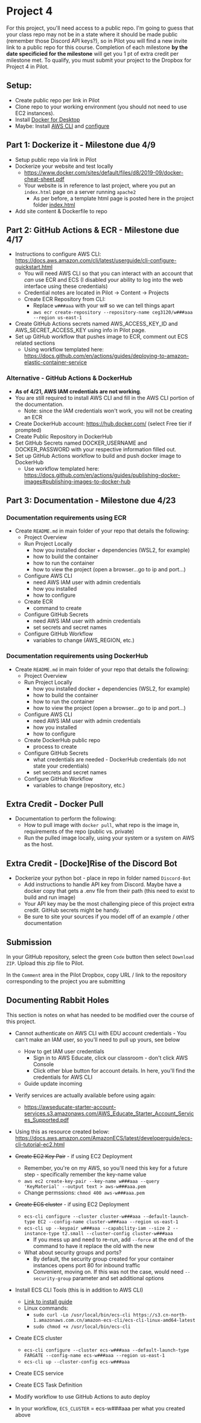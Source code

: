 # Project 4 

For this project, you'll need access to a public repo.  I'm going to guess that your class repo may not be in a state where it should be made public (remember those Discord API keys?), so in Pilot you will find a new invite link to a public repo for this course.  Completion of each milestone **by the date specificied for the milestone** will get you 1 pt of extra credit per milestone met.  To qualify, you must submit your project to the Dropbox for Project 4 in Pilot.

## Setup:
- Create public repo per link in Pilot
- Clone repo to your working environment (you should not need to use EC2 instances).
- Install [Docker for Desktop](https://www.docker.com/products/docker-desktop) 
- Maybe: Install [AWS CLI](https://aws.amazon.com/cli/) and [configure](https://docs.aws.amazon.com/cli/latest/userguide/cli-configure-quickstart.html)

## Part 1: Dockerize it - Milestone due 4/9
- Setup public repo via link in Pilot
- Dockerize your website and test locally
    - https://www.docker.com/sites/default/files/d8/2019-09/docker-cheat-sheet.pdf
    - Your website is in reference to last project, where you put an `index.html` page on a server running `apache2`
        - As per before, a template html page is posted here in the project folder [index.html](index.html) 
- Add site content & Dockerfile to repo

## Part 2: GitHub Actions & ECR - Milestone due 4/17
- Instructions to configure AWS CLI: https://docs.aws.amazon.com/cli/latest/userguide/cli-configure-quickstart.html
    - You will need AWS CLI so that you can interact with an account that _can_ use ECR and ECS (I disabled your ability to log into the web interface using these credentials)
    - Credential notes are located in Pilot -> Content -> Projects
    - Create ECR Repository from CLI:
        - Replace `w###aaa` with your w# so we can tell things apart
        - `aws ecr create-repository --repository-name ceg3120/w###aaa --region us-east-1`
- Create GitHub Actions secrets named AWS_ACCESS_KEY_ID and AWS_SECRET_ACCESS_KEY using info in Pilot page.
- Set up GitHub workflow that pushes image to ECR, comment out ECS related sections
    - Using workflow templated here: https://docs.github.com/en/actions/guides/deploying-to-amazon-elastic-container-service
### Alternative - GitHub Actions & DockerHub
- **As of 4/21, AWS IAM credentials are not working**.  
- You are still required to install AWS CLI and fill in the AWS CLI portion of the documentation.
    - Note: since the IAM credentials won't work, you will not be creating an ECR
- Create DockerHub account: https://hub.docker.com/ (select Free tier if prompted)
- Create Public Repository in DockerHub
- Set GitHub Secrets named DOCKER_USERNAME and DOCKER_PASSWORD with your respective information filled out.
- Set up GitHub Actions workflow to build and push docker image to DockerHub
    - Use workflow templated here: https://docs.github.com/en/actions/guides/publishing-docker-images#publishing-images-to-docker-hub

## Part 3: Documentation - Milestone due 4/23
### Documentation requirements using ECR
- Create `README.md` in main folder of your repo that details the following:
    - Project Overview
    - Run Project Locally
        - how you installed docker + dependencies (WSL2, for example)
        - how to build the container
        - how to run the container
        - how to view the project (open a browser...go to ip and port...)
    - Configure AWS CLI
        - need AWS IAM user with admin credentials
        - how you installed
        - how to configure
    - Create ECR
        - command to create
    - Configure GitHub Secrets
        - need AWS IAM user with admin credentials
        - set secrets and secret names
    - Configure GitHub Workflow
        - variables to change (AWS_REGION, etc.) 

### Documentation requirements using DockerHub
- Create `README.md` in main folder of your repo that details the following:
    - Project Overview
    - Run Project Locally
        - how you installed docker + dependencies (WSL2, for example)
        - how to build the container
        - how to run the container
        - how to view the project (open a browser...go to ip and port...)
    - Configure AWS CLI
        - need AWS IAM user with admin credentials
        - how you installed
        - how to configure
    - Create DockerHub public repo
        - process to create
    - Configure GitHub Secrets
        - what credentials are needed - DockerHub credentials (do not state your credentials)
        - set secrets and secret names
    - Configure GitHub Workflow
        - variables to change (repository, etc.) 

## Extra Credit - Docker Pull
- Documentation to perform the following:
    - How to pull image with `docker pull`, what repo is the image in, requirements of the repo (public vs. private)
    - Run the pulled image locally, using your system or a system on AWS as the host.

## Extra Credit - [Docke]Rise of the Discord Bot
- Dockerize your python bot - place in repo in folder named `Discord-Bot`
    - Add instructions to handle API key from Discord.  Maybe have a docker copy that gets a .env file from their path (this need to exist to build and run image)
    - Your API key may be the most challenging piece of this project extra credit.  GitHub secrets might be handy.
    - Be sure to site your sources if you model off of an example / other documentation

## Submission

In your GitHub repository, select the green `Code` button then select `Download ZIP`. Upload this zip file to Pilot.

In the `Comment` area in the Pilot Dropbox, copy URL / link to the repository corresponding to the project you are submitting

## Documenting Rabbit Holes
This section is notes on what has needed to be modified over the course of this project.
- Cannot authenticate on AWS CLI with EDU account credentials
        - You can't make an IAM user, so you'll need to pull up yours, see below
    - How to get IAM user credentials
        - Sign in to AWS Educate, click our classroom - don't click AWS Console
        - Click other blue button for account details.  In here, you'll find the credentials for AWS CLI
    - Guide update incoming
- Verify services are actually available before using again: 
    - https://awseducate-starter-account-services.s3.amazonaws.com/AWS_Educate_Starter_Account_Services_Supported.pdf

- Using this as resource created below: https://docs.aws.amazon.com/AmazonECS/latest/developerguide/ecs-cli-tutorial-ec2.html
- ~~Create EC2 Key Pair~~ - if using EC2 Deployment
    - Remember, you're on my AWS, so you'll need this key for a future step - specifically remember the key-name value
    - `aws ec2 create-key-pair --key-name w###aaa --query 'KeyMaterial' --output text > aws-w###aaa.pem`
    - Change permssions: `chmod 400 aws-w###aaa.pem`
- ~~Create ECS cluster~~ - if using EC2 Deployment
    - `ecs-cli configure --cluster cluster-w###aaa --default-launch-type EC2 --config-name cluster-w###aaa --region us-east-1`
    - `ecs-cli up --keypair w###aaa --capability-iam --size 2 --instance-type t2.small --cluster-config cluster-w###aaa`
        - If you mess up and need to re-run, add `--force` at the end of the command to have it replace the old with the new
    - What about security groups and ports?
        - By default, the security group created for your container instances opens port 80 for inbound traffic
        - Convenient, moving on.  If this was not the case, would need `--security-group` parameter and set additional options

- Install ECS CLI Tools (this is in addition to AWS CLI)
    - [Link to install guide](https://docs.amazonaws.cn/en_us/AmazonECS/latest/developerguide/ECS_CLI_installation.html)
    - Linux commands:
        - `sudo curl -Lo /usr/local/bin/ecs-cli https://s3.cn-north-1.amazonaws.com.cn/amazon-ecs-cli/ecs-cli-linux-amd64-latest`
        - `sudo chmod +x /usr/local/bin/ecs-cli`
- Create ECS cluster
    - `ecs-cli configure --cluster ecs-w###aaa --default-launch-type FARGATE --config-name ecs-w###aaa --region us-east-1`
    - `ecs-cli up --cluster-config ecs-w###aaa`
- Create ECS service
- Create ECS Task Definition
- Modify workflow to use GitHub Actions to auto deploy
- In your workflow, `ECS_CLUSTER` = ecs-w###aaa per what you created above